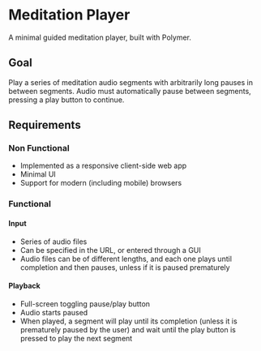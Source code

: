 # Meditation Player
A minimal guided meditation player, built with Polymer.

## Goal
Play a series of meditation audio segments with arbitrarily long pauses in between segments. Audio must automatically pause between segments, pressing a play button to continue.

## Requirements

### Non Functional
- Implemented as a responsive client-side web app
- Minimal UI
- Support for modern (including mobile) browsers

### Functional

#### Input
- Series of audio files
- Can be specified in the URL, or entered through a GUI
- Audio files can be of different lengths, and each one plays until completion and then pauses, unless if it is paused prematurely

#### Playback
- Full-screen toggling pause/play button
- Audio starts paused
- When played, a segment will play until its completion (unless it is prematurely paused by the user) and wait until the play button is pressed to play the next segment
